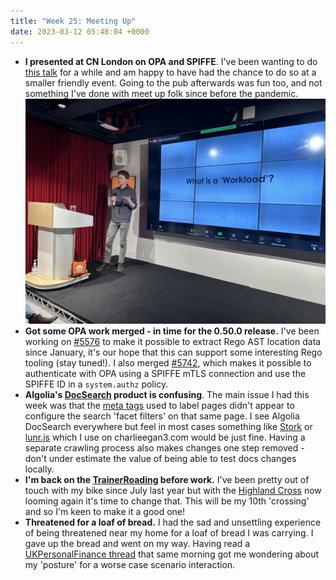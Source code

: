```yaml
---
title: "Week 25: Meeting Up"    
date: 2023-03-12 05:48:04 +0000    
---
```


* **I presented at CN London on OPA and SPIFFE**. I've been wanting to do [this talk](/talks/opa-spiffe/) for a while and am happy to have had the chance to do so at a smaller friendly event. Going to the pub afterwards was fun too, and not something I've done with meet up folk since before the pandemic.
  ![image of me giving a talk](./talk.jpg)
* **Got some OPA work merged - in time for the 0.50.0 release.** I've been working on [#5576](https://github.com/open-policy-agent/opa/pull/5576) to make it possible to extract Rego AST location data since January, it's our hope that this can support some interesting Rego tooling (stay tuned!). I also merged [#5742](https://github.com/open-policy-agent/opa/pull/5742), which makes it possible to authenticate with OPA using a SPIFFE mTLS connection and use the SPIFFE ID in a `system.authz` policy.
* **Algolia's [DocSearch](https://docsearch.algolia.com) product is confusing**. The main issue I had this week was that the [meta tags](https://docsearch.algolia.com/docs/required-configuration/#introduce-global-information-as-meta-tags) used to label pages didn't appear to configure the search 'facet filters' on that same page. I see Algolia DocSearch everywhere but feel in most cases something like [Stork](https://stork-search.net) or [lunr.js](https://lunrjs.com) which I use on charlieegan3.com would be just fine. Having a separate crawling process also makes changes one step removed - don't under estimate the value of being able to test docs changes locally.
* **I'm back on the [TrainerRoading](https://www.trainerroad.com) before work.** I've been pretty out of touch with my bike since July last year but with the [Highland Cross](http://www.highlandcross.co.uk) now looming again it's time to change that. This will be my 10th 'crossing' and so I'm keen to make it a good one!
* **Threatened for a loaf of bread.** I had the sad and unsettling experience of being threatened near my home for a loaf of bread I was carrying. I gave up the bread and went on my way. Having read a [UKPersonalFinance thread](https://www.reddit.com/r/UKPersonalFinance/comments/11nmyyz/bank_and_phone_lessons_learned_after_a_robbery/) that same morning got me wondering about my 'posture' for a worse case scenario interaction.